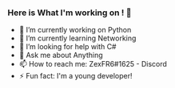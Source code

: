 ### Here is What I'm working on !  👋




- 🔭 I’m currently working on Python
- 🌱 I’m currently learning Networking
- 🤔 I’m looking for help with C#
- 💬 Ask me about Anything
- 📫 How to reach me: ZexFR6#1625 - Discord
- ⚡ Fun fact: I'm a young developer!

